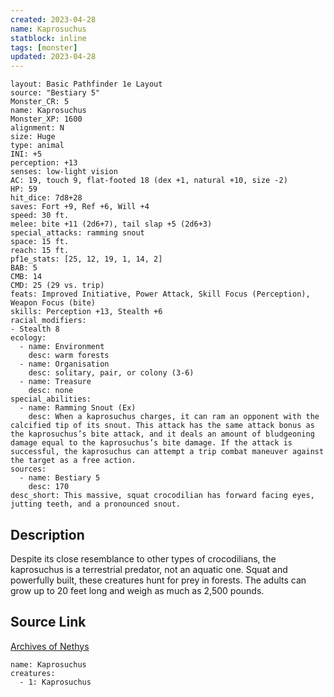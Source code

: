 ```yaml
---
created: 2023-04-28
name: Kaprosuchus
statblock: inline
tags: [monster]
updated: 2023-04-28
---
```

```statblock
layout: Basic Pathfinder 1e Layout
source: "Bestiary 5"
Monster_CR: 5
name: Kaprosuchus
Monster_XP: 1600
alignment: N
size: Huge
type: animal
INI: +5
perception: +13
senses: low-light vision
AC: 19, touch 9, flat-footed 18 (dex +1, natural +10, size -2)
HP: 59
hit_dice: 7d8+28
saves: Fort +9, Ref +6, Will +4
speed: 30 ft.
melee: bite +11 (2d6+7), tail slap +5 (2d6+3)
special_attacks: ramming snout
space: 15 ft.
reach: 15 ft.
pf1e_stats: [25, 12, 19, 1, 14, 2]
BAB: 5
CMB: 14
CMD: 25 (29 vs. trip)
feats: Improved Initiative, Power Attack, Skill Focus (Perception), Weapon Focus (bite)
skills: Perception +13, Stealth +6
racial_modifiers:
- Stealth 8
ecology:
  - name: Environment
    desc: warm forests
  - name: Organisation
    desc: solitary, pair, or colony (3-6)
  - name: Treasure
    desc: none
special_abilities:
  - name: Ramming Snout (Ex)
    desc: When a kaprosuchus charges, it can ram an opponent with the calcified tip of its snout. This attack has the same attack bonus as the kaprosuchus’s bite attack, and it deals an amount of bludgeoning damage equal to the kaprosuchus’s bite damage. If the attack is successful, the kaprosuchus can attempt a trip combat maneuver against the target as a free action.
sources:
  - name: Bestiary 5
    desc: 170
desc_short: This massive, squat crocodilian has forward facing eyes, jutting teeth, and a pronounced snout.
```
## Description
Despite its close resemblance to other types of crocodilians, the kaprosuchus is a terrestrial predator, not an aquatic one. Squat and powerfully built, these creatures hunt for prey in forests. The adults can grow up to 20 feet long and weigh as much as 2,500 pounds.
## Source Link
[Archives of Nethys](https://aonprd.com/MonsterDisplay.aspx?ItemName=Kaprosuchus)
```encounter-table
name: Kaprosuchus
creatures:
  - 1: Kaprosuchus
```
